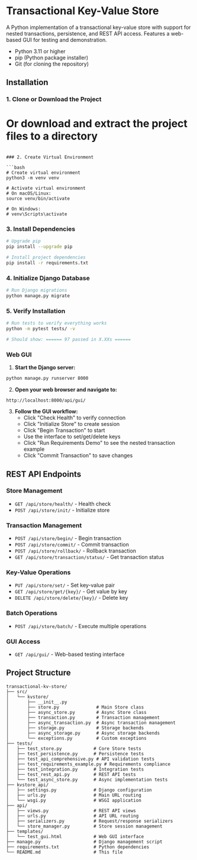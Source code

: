 # Transactional Key-Value Store

A Python implementation of a transactional key-value store with support for nested transactions, persistence, and REST API access. Features a web-based GUI for testing and demonstration.

- Python 3.11 or higher
- pip (Python package installer)
- Git (for cloning the repository)

## Installation

### 1. Clone or Download the Project


# Or download and extract the project files to a directory
```

### 2. Create Virtual Environment

```bash
# Create virtual environment
python3 -m venv venv

# Activate virtual environment
# On macOS/Linux:
source venv/bin/activate

# On Windows:
# venv\Scripts\activate
```

### 3. Install Dependencies

```bash
# Upgrade pip
pip install --upgrade pip

# Install project dependencies
pip install -r requirements.txt
```

### 4. Initialize Django Database

```bash
# Run Django migrations
python manage.py migrate
```

### 5. Verify Installation

```bash
# Run tests to verify everything works
python -m pytest tests/ -v

# Should show: ====== 97 passed in X.XXs ======
```


### Web GUI

1. **Start the Django server:**
```bash
python manage.py runserver 8000
```

2. **Open your web browser and navigate to:**
```
http://localhost:8000/api/gui/
```

3. **Follow the GUI workflow:**
   - Click "Check Health" to verify connection
   - Click "Initialize Store" to create session
   - Click "Begin Transaction" to start
   - Use the interface to set/get/delete keys
   - Click "Run Requirements Demo" to see the nested transaction example
   - Click "Commit Transaction" to save changes


## REST API Endpoints

### Store Management
- `GET /api/store/health/` - Health check
- `POST /api/store/init/` - Initialize store

### Transaction Management
- `POST /api/store/begin/` - Begin transaction
- `POST /api/store/commit/` - Commit transaction
- `POST /api/store/rollback/` - Rollback transaction
- `GET /api/store/transaction/status/` - Get transaction status

### Key-Value Operations
- `PUT /api/store/set/` - Set key-value pair
- `GET /api/store/get/{key}/` - Get value by key
- `DELETE /api/store/delete/{key}/` - Delete key

### Batch Operations
- `POST /api/store/batch/` - Execute multiple operations

### GUI Access
- `GET /api/gui/` - Web-based testing interface

## Project Structure

```
transactional-kv-store/
├── src/
│   └── kvstore/
│       ├── __init__.py
│       ├── store.py              # Main Store class
│       ├── async_store.py        # Async Store class
│       ├── transaction.py        # Transaction management
│       ├── async_transaction.py  # Async transaction management
│       ├── storage.py            # Storage backends
│       ├── async_storage.py      # Async storage backends
│       └── exceptions.py         # Custom exceptions
├── tests/
│   ├── test_store.py            # Core Store tests
│   ├── test_persistence.py      # Persistence tests
│   ├── test_api_comprehensive.py # API validation tests
│   ├── test_requirements_example.py # Requirements compliance
│   ├── test_integration.py      # Integration tests
│   ├── test_rest_api.py         # REST API tests
│   └── test_async_store.py      # Async implementation tests
├── kvstore_api/
│   ├── settings.py              # Django configuration
│   ├── urls.py                  # Main URL routing
│   └── wsgi.py                  # WSGI application
├── api/
│   ├── views.py                 # REST API views
│   ├── urls.py                  # API URL routing
│   ├── serializers.py           # Request/response serializers
│   └── store_manager.py         # Store session management
├── templates/
│   └── test_gui.html            # Web GUI interface
├── manage.py                    # Django management script
├── requirements.txt             # Python dependencies
└── README.md                    # This file
```
